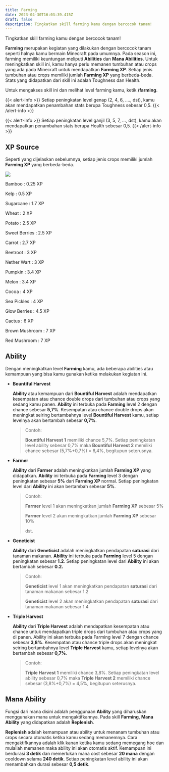 ```yaml
---
title: Farming
date: 2023-04-30T16:03:39.415Z
draft: false
description: Tingkatkan skill farming kamu dengan bercocok tanam!
---
```

Tingkatkan skill farming kamu dengan bercocok tanam!

**Farming** merupakan kegiatan yang dilakukan dengan bercocok tanam seperti halnya kamu bermain Minecraft pada umumnya. Pada season ini, farming memiliki keuntungan meliputi **Abilities** dan **Mana Abilities**. Untuk meningkatkan skill ini, kamu hanya perlu memanen tumbuhan atau crops yang ada pada Minecraft untuk mendapatkan **Farming XP**. Setiap jenis tumbuhan atau crops memiliki jumlah **Farming XP** yang berbeda-beda. Stats yang didapatkan dari skill ini adalah Toughness dan Health.

Untuk mengakses skill ini dan melihat level farming kamu, ketik **/farming**.

{{< alert-info >}} Setiap peningkatan level genap (2, 4, 6, ...., dst), kamu akan mendapatkan penambahan stats berupa Toughness sebesar 0,5. {{< /alert-info >}}

{{< alert-info >}} Setiap peningkatan level ganjil (3, 5, 7, ..., dst), kamu akan mendapatkan penambahan stats berupa Health sebesar 0,5. {{< /alert-info >}}

## XP Source

Seperti yang dijelaskan sebelumnya, setiap jenis crops memiliki jumlah **Farming XP** yang berbeda-beda.

![](/img/uploads/xp-farm.png)

Bamboo : 0.25 XP

Kelp : 0.5 XP

Sugarcane : 1.7 XP

Wheat : 2 XP

Potato : 2.5 XP

Sweet Berries : 2.5 XP

Carrot : 2.7 XP

Beetroot : 3 XP

Nether Wart : 3 XP

Pumpkin : 3.4 XP

Melon : 3.4 XP

Cocoa : 4 XP

Sea Pickles : 4 XP

Glow Berries : 4.5 XP

Cactus : 6 XP

Brown Mushroom : 7 XP

Red Mushroom : 7 XP

## Ability

Dengan meningkatkan level **Farming** kamu, ada beberapa abilities atau kemampuan yang bisa kamu gunakan ketika melakukan kegiatan ini.

* **Bountiful Harvest**

  **Ability** atau kemampuan dari **Bountiful Harvest** adalah mendapatkan kesempatan atau chance double drops dari tumbuhan atau crops yang sedang kamu panen. **Ability** ini terbuka pada **Farming** level 2 dengan chance sebesar **5,7%**. Kesempatan atau chance double drops akan meningkat seiring bertambahnya level **Bountiful Harvest** kamu, setiap levelnya akan bertambah sebesar **0,7%**. 

  > Contoh:
  >
  > **Bountiful Harvest 1** memiliki chance 5,7%. Setiap peningkatan level ability sebesar 0,7% maka **Bountiful Harvest 2** memiliki chance sebesar (5,7%+0,7%) = 6,4%, begitupun seterusnya.
* **Farmer**

  **Ability** dari **Farmer** adalah meningkatkan jumlah **Farming XP** yang didapatkan. **Ability** ini terbuka pada **Farming** level 3 dengan peningkatan sebesar **5%** dari **Farming XP** normal. Setiap peningkatan level dari **Ability** ini akan bertambah sebesar **5%**.

  > Contoh:
  >
  > **Farmer** level 1 akan meningkatkan jumlah **Farming XP** sebesar 5%
  >
  > **Farmer** level 2 akan meningkatkan jumlah **Farming XP** sebesar 10%
  >
  > dst.
* **Geneticist**

  **Ability** dari **Geneticist** adalah meningkatkan pendapatan **saturasi** dari tanaman makanan. **Ability** ini terbuka pada **Farming** level 5 dengan peningkatan sebesar **1.2**. Setiap peningkatan level dari **Ability** ini akan bertambah sebesar **0.2.**

  > Contoh:
  >
  > **Geneticist** level 1 akan meningkatkan pendapatan **saturasi** dari tanaman makanan sebesar 1.2
  >
  > **Geneticist** level 2 akan meningkatkan pendapatan **saturasi** dari tanaman makanan sebesar 1.4
* **Triple Harvest**

  **Ability** dari **Triple Harvest** adalah mendapatkan kesempatan atau chance untuk mendapatkan triple drops dari tumbuhan atau crops yang di panen. Ability ini akan terbuka pada Farming level 7 dengan chance sebesar **3,8%**. Kesempatan atau chance triple drops akan meningkat seiring bertambahnya level **Triple Harvest** kamu, setiap levelnya akan bertambah sebesar **0,7%**. 

  > Contoh:
  >
  > **Triple Harvest 1** memiliki chance 3,8%. Setiap peningkatan level ability sebesar 0,7% maka **Triple Harvest 2** memiliki chance sebesar (3,8%+0,7%) = 4,5%, begitupun seterusnya.

## Mana Ability

Fungsi dari mana disini adalah penggunaan **Ability** yang diharuskan menggunakan mana untuk mengaktifkannya. Pada skill **Farming**, **Mana Ability** yang didapatkan adalah **Replenish**.

**Replenish** adalah kemampuan atau ability untuk menanam tumbuhan atau crops secara otomatis ketika kamu sedang memanemnya. Cara mengaktifkannya adalah klik kanan ketika kamu sedang memegang hoe dan mulailah memanen maka ability ini akan otomatis aktif. Kemampuan ini berdurasi **3 detik** dan memerlukan mana cost sebesar **20 mana** dengan cooldown selama **240 detik**. Setiap peningkatan level ability ini akan menambahkan durasi sebesar **0,5 detik**.